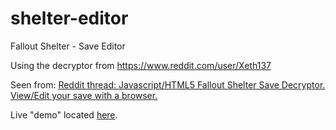 # shelter-editor
Fallout Shelter - Save Editor

Using the decryptor from https://www.reddit.com/user/Xeth137

Seen from: [Reddit thread: Javascript/HTML5 Fallout Shelter Save Decryptor. View/Edit your save with a browser.](https://www.reddit.com/r/foshelter/comments/3i9xq0/javascripthtml5_fallout_shelter_save_decryptor/)

Live "demo" located [here](http://dinoz.mobi/shelter-editor/).
